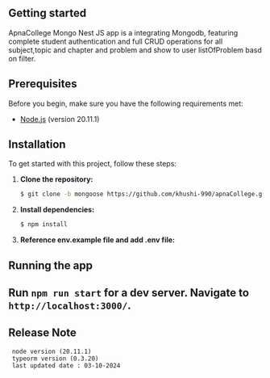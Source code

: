 
## Getting started

ApnaCollege Mongo Nest JS app is a  integrating Mongodb, featuring complete student authentication and full CRUD operations for all subject,topic and chapter and problem and show to user listOfProblem basd on filter.

## Prerequisites

Before you begin, make sure you have the following requirements met:

- [Node.js](https://nodejs.org/) (version 20.11.1)

## Installation

To get started with this project, follow these steps:

1. **Clone the repository:**

   ```bash
   $ git clone -b mongoose https://github.com/khushi-990/apnaCollege.git
   ```

2. **Install dependencies:**

   ```bash
   $ npm install
   ```

3. **Reference env.example file and add .env file:**

## Running the app

## Run `npm run start` for a dev server. Navigate to `http://localhost:3000/`.

## Release Note

     node version (20.11.1)
     typeorm version (0.3.20)
     last updated date : 03-10-2024
